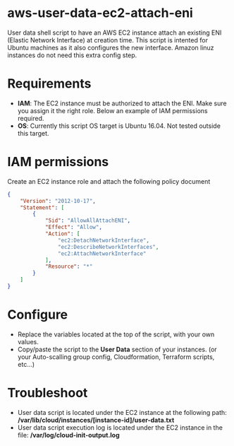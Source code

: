 # aws-user-data-ec2-attach-eni
User data shell script to have an AWS EC2 instance attach an existing ENI (Elastic Network Interface) at creation time.
This script is intented for Ubuntu machines as it also configures the new interface. Amazon linuz instances do not need this extra config step.

# Requirements

- **IAM**: The EC2 instance must be authorized to attach the ENI. Make sure you assign it the right role. Below an example of IAM permissions required.
- **OS**: Currently this script OS target is Ubuntu 16.04. Not tested outside this target.

# IAM permissions

Create an EC2 instance role and attach the following policy document

```json
{
    "Version": "2012-10-17",
    "Statement": [
        {
            "Sid": "AllowAllAttachENI",
            "Effect": "Allow",
            "Action": [
                "ec2:DetachNetworkInterface",
                "ec2:DescribeNetworkInterfaces",
                "ec2:AttachNetworkInterface"
            ],
            "Resource": "*"
        }
    ]
}
```

# Configure

- Replace the variables located at the top of the script, with your own values.
- Copy/paste the script to the **User Data** section of your instances. (or your Auto-scalling group config, Cloudformation, Terraform scripts, etc...)

# Troubleshoot

- User data script is located under the EC2 instance at the following path: **/var/lib/cloud/instances/[instance-id]/user-data.txt**
- User data script execution log is located under the EC2 instance in the file: **/var/log/cloud-init-output.log**


